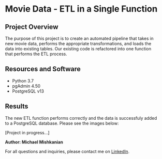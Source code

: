 # Movie Data - ETL in a Single Function

## Project Overview  
The purpose of this project is to create an automated pipeline that takes in new movie data, performs the appropriate transformations, and loads the data into existing tables. Our existing code is refactored into one function that performs the ETL process.

## Resources and Software

- Python 3.7
- pgAdmin 4.50
- PostgreSQL v13

## Results  
The new ETL function performs correctly and the data is successfuly added to a PostgreSQL database. Please see the images below:

[Project in progress...]

**Author: Michael Mishkanian**  

For all questions and inquiries, please contact me on [LinkedIn](https://www.linkedin.com/in/michaelmishkanian/).
